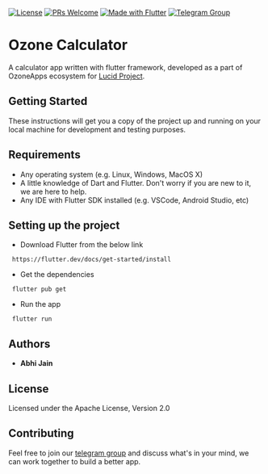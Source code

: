 [![License](https://img.shields.io/badge/license-Apache%202.0-green.svg)](https://github.com/OzoneApps/OzoneCalculator/blob/master/LICENSE)
[![PRs Welcome](https://img.shields.io/badge/PRs-welcome-brightgreen.svg?style=flat-square)](https://github.com/OzoneApps/OzoneCalculator/pulls)
[![Made with Flutter](https://img.shields.io/badge/Made_with-Flutter-blue.svg)](https://flutter.dev/)
[![Telegram Group](https://img.shields.io/badge/Join%20us%20at-Telegram-blue.svg)](https://t.me/joinchat/IgDgDxRNassU3epD2LJWzw)

# Ozone Calculator

A calculator app written with flutter framework, developed as a part of OzoneApps ecosystem for [Lucid Project](https://github.com/LucidProject).

## Getting Started

These instructions will get you a copy of the project up and running on your local machine for development and testing purposes.

## Requirements 
* Any operating system (e.g. Linux, Windows, MacOS X)
* A little knowledge of Dart and Flutter. Don't worry if you are new to it, we are here to help.
* Any IDE with Flutter SDK installed (e.g. VSCode, Android Studio, etc)

## Setting up the project
* Download Flutter from the below link
```
 https://flutter.dev/docs/get-started/install
```

* Get the dependencies
```
 flutter pub get
```

* Run the app
```
 flutter run
```

## Authors
 
* **Abhi Jain** 

## License

Licensed under the Apache License, Version 2.0

## Contributing
Feel free to join our [telegram group](https://t.me/joinchat/IgDgDxRNassU3epD2LJWzw) and discuss what's in your mind, we can work together to build a better app.
